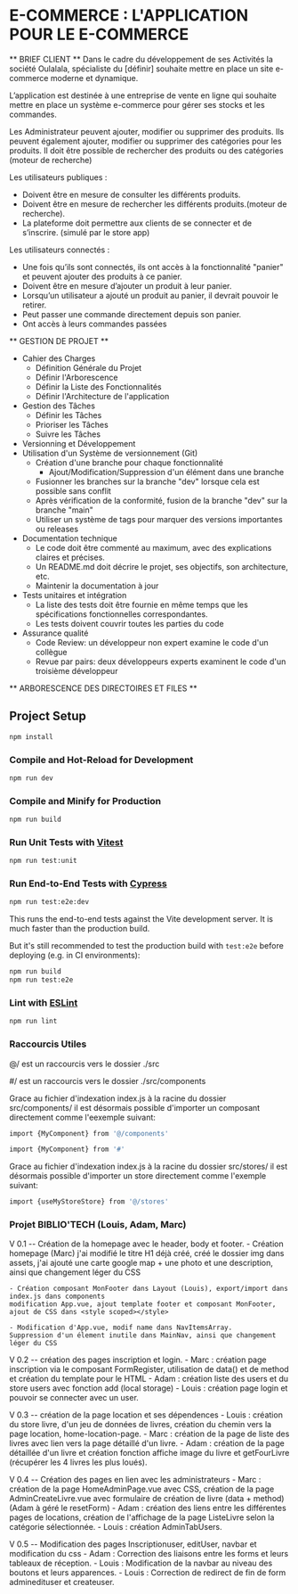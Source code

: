 # E-COMMERCE : L'APPLICATION POUR LE E-COMMERCE

** BRIEF CLIENT **
Dans le cadre du développement de ses Activités la société Oulalala, spécialiste du [définir] souhaite mettre en place un site e-commerce moderne et dynamique.

L’application est destinée à une entreprise de vente en ligne qui souhaite mettre en place un système e-commerce pour gérer ses stocks et les commandes.

Les Administrateur peuvent ajouter, modifier ou supprimer des produits. 
Ils peuvent également ajouter, modifier ou supprimer des catégories pour les produits.
Il doit être possible de rechercher des produits ou des catégories (moteur de recherche)

Les utilisateurs publiques :
- Doivent être en mesure de consulter les différents produits.
- Doivent être en mesure de rechercher les différents produits.(moteur de recherche).
- La plateforme doit permettre aux clients de se connecter et de s’inscrire. (simulé par le store app)

Les utilisateurs connectés :
- Une fois qu’ils sont connectés, ils ont accès à la fonctionnalité "panier" et peuvent ajouter des produits à ce panier.
- Doivent être en mesure d’ajouter un produit à leur panier.
- Lorsqu’un utilisateur a ajouté un produit au panier, il devrait pouvoir le retirer.
- Peut passer une commande directement depuis son panier.
- Ont accès à leurs commandes passées



** GESTION DE PROJET **
- Cahier des Charges
    - Définition Générale du Projet
    - Définir l'Arborescence
    - Définir la Liste des Fonctionnalités
    - Définir l'Architecture de l'application
- Gestion des Tâches
    - Définir les Tâches
    - Prioriser les Tâches
    - Suivre les Tâches
- Versionning et Développement
- Utilisation d'un Système de versionnement (Git)
    - Création d'une branche pour chaque fonctionnalité
        - Ajout/Modification/Suppression d'un élément dans une branche
    - Fusionner les branches sur la branche "dev" lorsque cela est possible sans conflit
    - Après vérification de la conformité, fusion de la branche "dev" sur la branche "main"
    - Utiliser un système de tags pour marquer des versions importantes ou releases
- Documentation technique
    - Le code doit être commenté au maximum, avec des explications claires et précises.
    - Un README.md doit décrire le projet, ses objectifs, son architecture, etc.
    - Maintenir la documentation à jour
- Tests unitaires et intégration
    - La liste des  tests doit être fournie en même temps que les spécifications fonctionnelles correspondantes.
    - Les tests doivent couvrir toutes les parties du code
- Assurance qualité
    - Code Review: un développeur non expert examine le code d'un collègue
    - Revue par pairs: deux développeurs experts examinent le code d'un troisième développeur

** ARBORESCENCE DES DIRECTOIRES ET FILES **



## Project Setup

```sh
npm install
```

### Compile and Hot-Reload for Development

```sh
npm run dev
```

### Compile and Minify for Production

```sh
npm run build
```

### Run Unit Tests with [Vitest](https://vitest.dev/)

```sh
npm run test:unit
```

### Run End-to-End Tests with [Cypress](https://www.cypress.io/)

```sh
npm run test:e2e:dev
```

This runs the end-to-end tests against the Vite development server.
It is much faster than the production build.

But it's still recommended to test the production build with `test:e2e` before deploying (e.g. in CI environments):

```sh
npm run build
npm run test:e2e
```

### Lint with [ESLint](https://eslint.org/)

```sh
npm run lint
```


### Raccourcis Utiles

@/ est un raccourcis vers le dossier ./src

#/ est un raccourcis vers le dossier ./src/components

Grace au fichier d'indexation index.js à la racine du dossier src/components/ il est désormais possible d'importer un composant directement comme l'eexemple suivant:
```sh
import {MyComponent} from '@/components'
```
```sh
import {MyComponent} from '#'
```

Grace au fichier d'indexation index.js à la racine du dossier src/stores/ il est désormais possible d'importer un store directement comme l'exemple suivant:
```sh
import {useMyStoreStore} from '@/stores'
```



### Projet BIBLIO'TECH (Louis, Adam, Marc)

V 0.1 -- Création de la homepage avec le header, body et footer.
    - Création homepage (Marc) j'ai modifié le titre H1 déjà créé, créé le dossier img dans assets,
    j'ai ajouté une carte google map + une photo et une description, ainsi que changement léger du CSS

    - Création composant MonFooter dans Layout (Louis), export/import dans index.js dans components
    modification App.vue, ajout template footer et composant MonFooter, ajout de CSS dans <style scoped></style>

    - Modification d'App.vue, modif name dans NavItemsArray. 
    Suppression d'un élement inutile dans MainNav, ainsi que changement léger du CSS

V 0.2 -- création des pages inscription et login.
    - Marc : création page inscription via le composant FormRegister, utilisation de data() et de method et création du template pour le HTML
    - Adam : création liste des users et du store users avec fonction add (local storage)
    - Louis : création page login et pouvoir se connecter avec un user.

V 0.3 -- création de la page location et ses dépendences
    - Louis : création du store livre, d'un jeu de données de livres, création du chemin vers la page location, home-location-page.
    - Marc : création de la page de liste des livres avec lien vers la page détaillé d'un livre.
    - Adam : création de la page détaillée d'un livre et création fonction affiche image du livre et getFourLivre (récupérer les 4 livres les plus loués).

V 0.4 -- Création des pages en lien avec les administrateurs
    - Marc : création de la page HomeAdminPage.vue avec CSS, création de la page AdminCreateLivre.vue avec formulaire de création de livre (data + method) (Adam à géré le resetForm)
    - Adam : création des liens entre les différentes pages de locations, création de l'affichage de la page ListeLivre selon la catégorie sélectionnée.
    - Louis : création AdminTabUsers.

V 0.5 -- Modification des pages Inscriptionuser, editUser, navbar et modification du css
    - Adam : Correction des liaisons entre les forms et leurs tableaux de réception.
    - Louis : Modification de la navbar au niveau des boutons et leurs apparences.
    - Louis : Correction de redirect de fin de form adminedituser et createuser.


